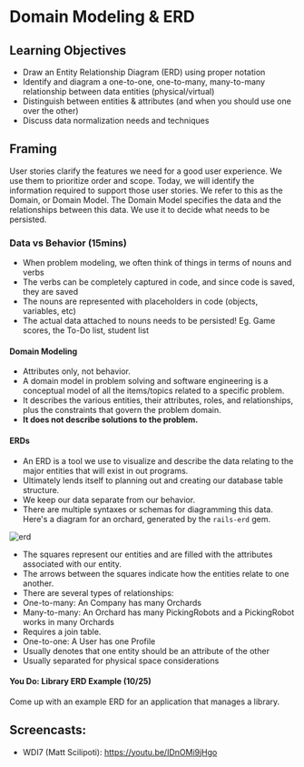 # Domain Modeling & ERD

## Learning Objectives

- Draw an Entity Relationship Diagram (ERD) using proper notation
- Identify and diagram a one-to-one, one-to-many, many-to-many relationship between data entities (physical/virtual)
- Distinguish between entities & attributes (and when you should use one over the other)
- Discuss data normalization needs and techniques

## Framing

User stories clarify the features we need for a good user experience.  We use
them to prioritize order and scope.  Today, we will identify the information
required to support those user stories.  We refer to this as the Domain, or
Domain Model.  The Domain Model specifies the data and the relationships between
this data.  We use it to decide what needs to be persisted.

### Data vs Behavior (15mins)

- When problem modeling, we often think of things in terms of nouns and verbs
- The verbs can be completely captured in code, and since code is saved, they are saved
- The nouns are represented with placeholders in code (objects, variables, etc)
- The actual data attached to nouns needs to be persisted! Eg. Game scores, the To-Do list, student list

#### Domain Modeling

- Attributes only, not behavior.
- A domain model in problem solving and software engineering is a conceptual
model of all the items/topics related to a specific problem.
- It describes the various entities, their attributes, roles, and relationships,
plus the constraints that govern the problem domain.
- __It does not describe solutions to the problem.__

#### ERDs

- An ERD is a tool we use to visualize and describe the data relating to the
major entities that will exist in out programs.
- Ultimately lends itself to planning out and creating our database table
structure.
- We keep our data separate from our behavior.
- There are multiple syntaxes or schemas for diagramming this data.  Here's a
diagram for an orchard, generated by the `rails-erd` gem.

![erd](http://voormedia.github.io/rails-erd/images/orchard-bachman.png)

- The squares represent our entities and are filled with the attributes associated with our entity.
- The arrows between the squares indicate how the entities relate to one another.
- There are several types of relationships:
- One-to-many: An Company has many Orchards
- Many-to-many: An Orchard has many PickingRobots and a PickingRobot works in many Orchards
- Requires a join table.
- One-to-one: A User has one Profile
- Usually denotes that one entity should be an attribute of the other
- Usually separated for physical space considerations

#### You Do: Library ERD Example (10/25)

Come up with an example ERD for an application that manages a library.

## Screencasts:

- WDI7 (Matt Scilipoti): https://youtu.be/IDnOMi9jHgo
